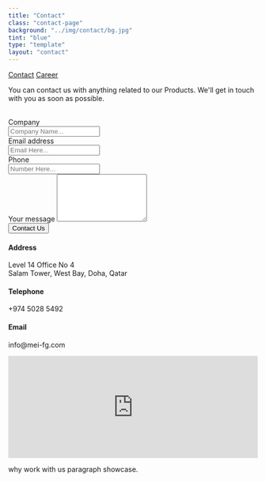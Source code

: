 ```yaml
---
title: "Contact"
class: "contact-page"
background: "../img/contact/bg.jpg"
tint: "blue"
type: "template"
layout: "contact"
---
```

<div class="container content-contact-left">
  <div class="row">
    <div class="col-sm-2">
      <div class="nav flex-column nav-pills" id="v-pills-tab" role="tablist" aria-orientation="vertical">
        <a class="nav-link nav-link-contact active" id="v-pills-contact-tab" data-toggle="pill" href="#v-pills-contact" role="tab" aria-controls="v-pills-contact" aria-selected="true">Contact</a>
        <a class="nav-link nav-link-contact" id="v-pills-career-tab" data-toggle="pill" href="#v-pills-career" role="tab" aria-controls="v-pills-career" aria-selected="false">Career</a>
      </div>
    </div>
    <div class="col-sm-10">
      <div class="tab-content" id="v-pills-tabContent">  
        <div class="tab-pane fade show active" id="v-pills-contact" role="tabpanel" aria-labelledby="v-pills-contact-tab">
          <div class="row">
            <div class="col-sm-5 mr-auto">
              <div class="contactform">
                <p class="description">You can contact us with anything related to our Products. We'll get in touch with you as soon as possible.<br><br>
                </p>
                <form role="form" id="contact-form" method="post" netlify>
                  <label>Company</label>
                  <div class="input-group">
                    <div class="input-group-prepend">
                      <span class="input-group-text"><i class="now-ui-icons users_circle-08"></i></span>
                    </div>
                    <input type="text" class="form-control" name="Company Name" placeholder="Company Name..." aria-label="Company Name..." >
                  </div>
                  <label>Email address</label>
                  <div class="input-group">
                    <div class="input-group-prepend">
                      <span class="input-group-text" ><i class="now-ui-icons ui-1_email-85"></i></span>
                    </div>
                    <input type="email" class="form-control" name="Email" placeholder="Email Here..." aria-label="Email Here...">
                  </div>
                  <label>Phone</label>
                  <div class="input-group">
                    <div class="input-group-prepend">
                      <span class="input-group-text"><i class="now-ui-icons tech_mobile"></i></span>
                    </div>
                    <input type="text" class="form-control" name="Phone Number" placeholder="Number Here...">
                  </div>
                  <div class="form-group">
                    <label>Your message</label>
                    <textarea name="message" class="form-control" id="message" rows="6"></textarea>
                  </div>
                  <div class="submit text-center">
                    <input type="submit" class="btn btn-primary btn-raised btn-round" value="Contact Us" />
                  </div>
                </form>
              </div>
            </div>
            <div class="col-sm-7 mr-auto">          
              <div class="info info-horizontal">
                <div class="description  address-name">
                  <h4 class="info-title">Address</h4>
                  <p> Level 14 Office No 4<br>
                      Salam Tower, West Bay, Doha, Qatar
                  </p>
                </div>
              </div>
              <div class="info info-horizontal">
                  <div class="description">
                      <h4 class="info-title">Telephone</h4>
                      <p> +974 5028 5492<br>
                      <h4 class="info-title">Email</h4>
                      <p> info@mei-fg.com<br>
                      </p>
                  </div>
              </div>
              <div class="map-responsive">
                <iframe src="https://www.google.com/maps/embed?pb=!1m18!1m12!1m3!1d12131.060062000306!2d51.51982097895478!3d25.31811888960373!2m3!1f0!2f0!3f0!3m2!1i1024!2i768!4f13.1!3m3!1m2!1s0x3e45c4c6a8cba537%3A0xcbdfd72826770ce2!2zQWwgU2FsYW0gVG93ZXIsIEFsIEZ1bmR1cSBTdCwgRG9oYSwg5Y2h5aGU5bCU!5e0!3m2!1szh-CN!2ssg!4v1524318189067" width="100%" height="207px" frameborder="0" style="border:0" allowfullscreen></iframe>
              </div>
            </div>
          </div>
        </div>
        <div class="tab-pane fade" id="v-pills-career" role="tabpanel" aria-labelledby="v-pills-career-tab">
            <p>
              why work with us paragraph showcase.
            </p>         
        </div>
      </div>
    </div>
  </div>
</div>
